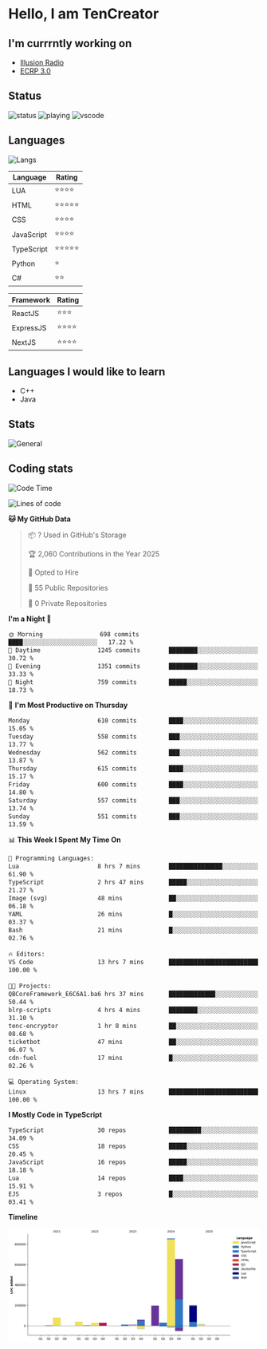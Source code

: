 # Hello, I am TenCreator

## I'm currrntly working on
- [Illusion Radio](https://illusionradio.co.uk/)
- [ECRP 3.0](http://github.com/Emerald-Coast-Roleplay/)

## Status
![status](https://api.statusbadges.me/badge/status/518334475038359555?simple=true&style=for-the-badge)
![playing](https://api.statusbadges.me/badge/playing/518334475038359555?style=for-the-badge)
![vscode](https://api.statusbadges.me/badge/vscode/518334475038359555?style=for-the-badge)

## Languages
![Langs](https://github-readme-stats.vercel.app/api/top-langs/?username=tencreator&layout=compact&theme=radical)


|Language|Rating|
|--------|------|
|LUA|⭐️⭐️⭐️⭐️|
|HTML|⭐️⭐️⭐️⭐️⭐️|
|CSS|⭐️⭐️⭐️⭐️|
|JavaScript|⭐️⭐️⭐️⭐️|
|TypeScript|⭐️⭐️⭐️⭐️⭐️|
|Python|⭐️|
|C#|⭐️⭐️ |

|Framework|Rating|
|--------|------|
|ReactJS|⭐️⭐️⭐|
|ExpressJS|⭐️⭐️⭐️⭐️|
|NextJS|⭐️⭐️⭐⭐️|

## Languages I would like to learn
- C++
- Java

## Stats
![General](https://github-readme-stats.vercel.app/api?username=tencreator&show_icons=true&theme=radical)

## Coding stats

<!--START_SECTION:waka-->
![Code Time](http://img.shields.io/badge/Code%20Time-533%20hrs%2043%20mins-blue)

![Lines of code](https://img.shields.io/badge/From%20Hello%20World%20I%27ve%20Written-2.2%20million%20lines%20of%20code-blue)

**🐱 My GitHub Data** 

> 📦 ? Used in GitHub's Storage 
 > 
> 🏆 2,060 Contributions in the Year 2025
 > 
> 💼 Opted to Hire
 > 
> 📜 55 Public Repositories 
 > 
> 🔑 0 Private Repositories 
 > 
**I'm a Night 🦉** 

```text
🌞 Morning                698 commits         ████░░░░░░░░░░░░░░░░░░░░░   17.22 % 
🌆 Daytime                1245 commits        ████████░░░░░░░░░░░░░░░░░   30.72 % 
🌃 Evening                1351 commits        ████████░░░░░░░░░░░░░░░░░   33.33 % 
🌙 Night                  759 commits         █████░░░░░░░░░░░░░░░░░░░░   18.73 % 
```
📅 **I'm Most Productive on Thursday** 

```text
Monday                   610 commits         ████░░░░░░░░░░░░░░░░░░░░░   15.05 % 
Tuesday                  558 commits         ███░░░░░░░░░░░░░░░░░░░░░░   13.77 % 
Wednesday                562 commits         ███░░░░░░░░░░░░░░░░░░░░░░   13.87 % 
Thursday                 615 commits         ████░░░░░░░░░░░░░░░░░░░░░   15.17 % 
Friday                   600 commits         ████░░░░░░░░░░░░░░░░░░░░░   14.80 % 
Saturday                 557 commits         ███░░░░░░░░░░░░░░░░░░░░░░   13.74 % 
Sunday                   551 commits         ███░░░░░░░░░░░░░░░░░░░░░░   13.59 % 
```


📊 **This Week I Spent My Time On** 

```text
💬 Programming Languages: 
Lua                      8 hrs 7 mins        ███████████████░░░░░░░░░░   61.90 % 
TypeScript               2 hrs 47 mins       █████░░░░░░░░░░░░░░░░░░░░   21.27 % 
Image (svg)              48 mins             ██░░░░░░░░░░░░░░░░░░░░░░░   06.18 % 
YAML                     26 mins             █░░░░░░░░░░░░░░░░░░░░░░░░   03.37 % 
Bash                     21 mins             █░░░░░░░░░░░░░░░░░░░░░░░░   02.76 % 

🔥 Editors: 
VS Code                  13 hrs 7 mins       █████████████████████████   100.00 % 

🐱‍💻 Projects: 
QBCoreFramework_E6C6A1.ba6 hrs 37 mins       █████████████░░░░░░░░░░░░   50.44 % 
blrp-scripts             4 hrs 4 mins        ████████░░░░░░░░░░░░░░░░░   31.10 % 
tenc-encryptor           1 hr 8 mins         ██░░░░░░░░░░░░░░░░░░░░░░░   08.68 % 
ticketbot                47 mins             ██░░░░░░░░░░░░░░░░░░░░░░░   06.07 % 
cdn-fuel                 17 mins             █░░░░░░░░░░░░░░░░░░░░░░░░   02.26 % 

💻 Operating System: 
Linux                    13 hrs 7 mins       █████████████████████████   100.00 % 
```

**I Mostly Code in TypeScript** 

```text
TypeScript               30 repos            █████████░░░░░░░░░░░░░░░░   34.09 % 
CSS                      18 repos            █████░░░░░░░░░░░░░░░░░░░░   20.45 % 
JavaScript               16 repos            █████░░░░░░░░░░░░░░░░░░░░   18.18 % 
Lua                      14 repos            ████░░░░░░░░░░░░░░░░░░░░░   15.91 % 
EJS                      3 repos             █░░░░░░░░░░░░░░░░░░░░░░░░   03.41 % 
```



**Timeline**

![Lines of Code chart](https://raw.githubusercontent.com/tencreator/tencreator/main/assets/bar_graph.png)


<!--END_SECTION:waka-->
